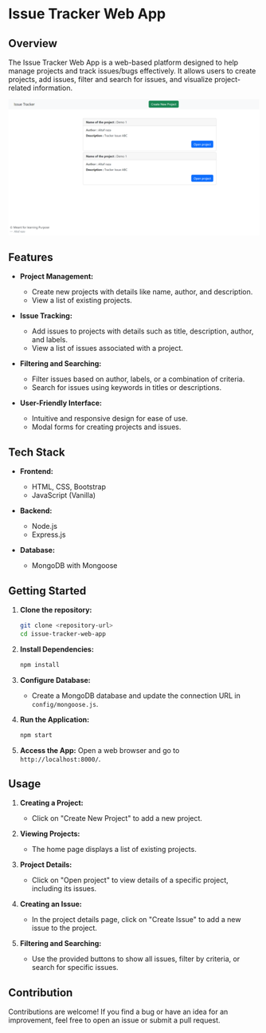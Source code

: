# Issue Tracker Web App

## Overview

The Issue Tracker Web App is a web-based platform designed to help manage projects and track issues/bugs effectively. It allows users to create projects, add issues, filter and search for issues, and visualize project-related information.

![Screenshot.png](Screenshot.png)

## Features

- **Project Management:**

  - Create new projects with details like name, author, and description.
  - View a list of existing projects.

- **Issue Tracking:**

  - Add issues to projects with details such as title, description, author, and labels.
  - View a list of issues associated with a project.

- **Filtering and Searching:**

  - Filter issues based on author, labels, or a combination of criteria.
  - Search for issues using keywords in titles or descriptions.

- **User-Friendly Interface:**
  - Intuitive and responsive design for ease of use.
  - Modal forms for creating projects and issues.

## Tech Stack

- **Frontend:**

  - HTML, CSS, Bootstrap
  - JavaScript (Vanilla)

- **Backend:**

  - Node.js
  - Express.js

- **Database:**
  - MongoDB with Mongoose

## Getting Started

1. **Clone the repository:**

   ```bash
   git clone <repository-url>
   cd issue-tracker-web-app
   ```

2. **Install Dependencies:**

   ```bash
   npm install
   ```

3. **Configure Database:**

   - Create a MongoDB database and update the connection URL in `config/mongoose.js`.

4. **Run the Application:**

   ```bash
   npm start
   ```

5. **Access the App:**
   Open a web browser and go to `http://localhost:8000/`.

## Usage

1. **Creating a Project:**

   - Click on "Create New Project" to add a new project.

2. **Viewing Projects:**

   - The home page displays a list of existing projects.

3. **Project Details:**

   - Click on "Open project" to view details of a specific project, including its issues.

4. **Creating an Issue:**

   - In the project details page, click on "Create Issue" to add a new issue to the project.

5. **Filtering and Searching:**
   - Use the provided buttons to show all issues, filter by criteria, or search for specific issues.

## Contribution

Contributions are welcome! If you find a bug or have an idea for an improvement, feel free to open an issue or submit a pull request.
